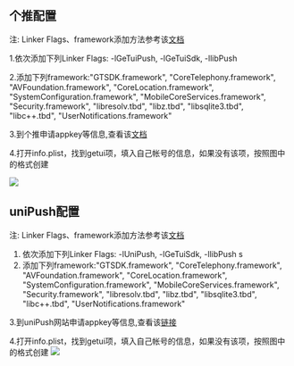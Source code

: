 ## 个推配置

注: Linker Flags、framework添加方法参考该[文档](/5PlusDocs/usemodule/iOSModuleConfig/common.md)

1.依次添加下列Linker Flags: -lGeTuiPush,
   -lGeTuiSdk,
   -llibPush

2.添加下列framework:"GTSDK.framework",
      "CoreTelephony.framework",
      "AVFoundation.framework",
      "CoreLocation.framework",
      "SystemConfiguration.framework",
      "MobileCoreServices.framework",
      "Security.framework",
      "libresolv.tbd",
      "libz.tbd",
      "libsqlite3.tbd",
      "libc++.tbd",
      "UserNotifications.framework"
	  

3.到个推申请appkey等信息,查看该[文档](http://ask.dcloud.net.cn/article/34)
  
4.打开info.plist，找到getui项，填入自己帐号的信息，如果没有该项，按照图中的格式创建

![](https://img.cdn.aliyun.dcloud.net.cn/nativedocs/5SDKiOS/push/28612.png)


## uniPush配置

注: Linker Flags、framework添加方法参考该[文档](/5PlusDocs/usemodule/iOSModuleConfig/common.md)
1. 依次添加下列Linker Flags:  -lUniPush,
   -lGeTuiSdk,
   -llibPush
   s
2. 添加下列framework:"GTSDK.framework",
      "CoreTelephony.framework",
      "AVFoundation.framework",
      "CoreLocation.framework",
      "SystemConfiguration.framework",
      "MobileCoreServices.framework",
      "Security.framework",
      "libresolv.tbd",
      "libz.tbd",
      "libsqlite3.tbd",
      "libc++.tbd",
      "UserNotifications.framework"
	  

3.到uniPush网站申请appkey等信息,查看该[链接](https://dev.dcloud.net.cn/uni/push)
  
4.打开info.plist，找到getui项，填入自己帐号的信息，如果没有该项，按照图中的格式创建
![](https://img.cdn.aliyun.dcloud.net.cn/nativedocs/5SDKiOS/push/28612.png)

<!-- 
 ## 小米推送配置
注: Linker Flags、framework添加方法参考该[文档](/5PlusDocs/usemodule/iOSModuleConfig/common.md)
1. 依次添加下列Linker Flags:-lXiaomiPush,-lMiPushSDK
2. 添加下列framework:libresolv.dylib, libxml2.dylib,libz.dylib,SystemConfiguration.framework,MobileCoreServices.framework,CFNetwork.framework,CoreTelephony.framework,

### 帐号配置
1.首先到小米申请appkey等信息,查看该[文档](http://ask.dcloud.net.cn/article/34)

2.打开info.plist，找到"MiSDKAppID"项，填入自己小米推送帐号的的APPID，如果没有该项，按照图中的格式创建
找到"MiSDKAppKey"项，填入自己小米推送帐号的的appKey，如果没有该项，按照图中的格式创建

3 小米推送调试/发布时需要设置不同的MiSDKRun值 调试证书对应值设置为“debug”，生产证书对应值设置为“online”，可参考[小米推送文档](https://dev.mi.com/console/doc/detail?pId=98#_1_1)

![](https://img.cdn.aliyun.dcloud.net.cn/nativedocs/5SDKiOS/push/28604.jpeg)

### 申请带APNS功能的profile文件(缺少该项将导致后台收不到推送)
1.创建应用程序ID
登陆iOS Dev Center选择进入iOS Provisioning Portal。
在Certificates，Identifiers &Profiles中，点iOS Apps的任何一项进入
在iOS Provisioning Portal中，点击App IDs进入App ID列表。
创建App ID，如果ID已经存在可以直接跳过此步骤

![](https://img.cdn.aliyun.dcloud.net.cn/nativedocs/5SDKiOS/push/28610.png)

为App开启Push Notification功能。如果是已经创建的App ID也可以通过设置开启Push Notification功能。

![](https://img.cdn.aliyun.dcloud.net.cn/nativedocs/5SDKiOS/push/28609.png)

根据实际情况完善App ID信息并提交,注意此处需要指定具体的Bundle ID不要使用通配符。

![](https://img.cdn.aliyun.dcloud.net.cn/nativedocs/5SDKiOS/push/28607.png)

2.  重新生成新的profile,下载到本地双击导入，并在Code signing 配置中选择该profile文件

![](https://img.cdn.aliyun.dcloud.net.cn/nativedocs/5SDKiOS/push/28605.png)


### 生成APNS证书并上传到个推平台(缺少该项将导致后台收不到推送)
 如果你之前没有创建过Push证书或者是要重新创建一个新的，请在证书列表下面新建。 
新建证书需要注意选择证书种类（开发证书用于开发和调试使用，生产证书用于App Store发布）

![](https://img.cdn.aliyun.dcloud.net.cn/nativedocs/5SDKiOS/push/28608.png)

点击Continue后选择证书对应的应用ID，然后继续会出现“About Creating a Certificate Signing Request (CSR)”

![](https://img.cdn.aliyun.dcloud.net.cn/nativedocs/5SDKiOS/push/28603.png)


根据它的说明创建Certificate Signing Request。

![](https://img.cdn.aliyun.dcloud.net.cn/nativedocs/5SDKiOS/push/28611.png)


然后点击Continue ，上传刚刚生成的 .certSigningRequest文件 点”generate”生成APNs Push Certificate。
![](https://img.cdn.aliyun.dcloud.net.cn/nativedocs/5SDKiOS/push/28606.png)


下载并双击打开证书，证书打开时会启动“钥匙串访问”工具。 
在“钥匙串访问”中你的证书会显示在“我的证书”中，注意选择“My Certificates” 和”login”
导出 .p12证书文件
在“钥匙串访问”中，选择刚刚加进来的证书，选择右键菜单中的“导出“...””。

![](https://img.cdn.aliyun.dcloud.net.cn/nativedocs/5SDKiOS/push/28602.jpg)

将文件保存为Personal Information Exchange (.p12)格式。
注意：务必选择证书然后再导出。
![](https://img.cdn.aliyun.dcloud.net.cn/nativedocs/5SDKiOS/push/28613.png)

保存p12文件时，需为其设置密码，上传到个推平台

**UniPush使用指南：http://ask.dcloud.net.cn/article/35622**
 -->
